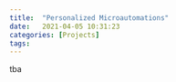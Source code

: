 ```yaml
---
title:  "Personalized Microautomations"
date:   2021-04-05 10:31:23
categories: [Projects]
tags:
---
```


tba